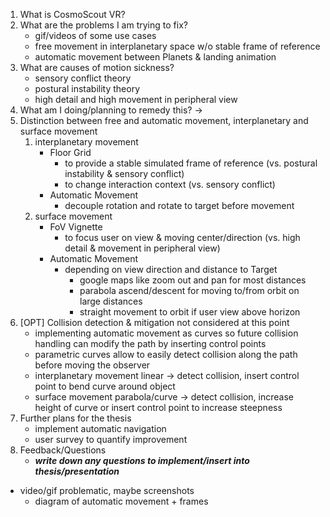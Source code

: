 1. What is CosmoScout VR?
2. What are the problems I am trying to fix?
    - gif/videos of some use cases
    - free movement in interplanetary space w/o stable frame of reference
    - automatic movement between Planets & landing animation
3. What are causes of motion sickness?
    - sensory conflict theory
    - postural instability theory
    - high detail and high movement in peripheral view
4. What am I doing/planning to remedy this? ->
5. Distinction between free and automatic movement, interplanetary and surface movement
    1. interplanetary movement
        - Floor Grid
            - to provide a stable simulated frame of reference (vs. postural instability & sensory conflict)
            - to change interaction context (vs. sensory conflict)
        - Automatic Movement
            - decouple rotation and rotate to target before movement
    2. surface movement
        - FoV Vignette
            - to focus user on view & moving center/direction (vs. high detail & movement in peripheral view)
        - Automatic Movement
            - depending on view direction and distance to Target
                - google maps like zoom out and pan for most distances
                - parabola ascend/descent for moving to/from orbit on large distances
                - straight movement to orbit if user view above horizon
6. [OPT] Collision detection & mitigation not considered at this point
    - implementing automatic movement as curves so future collision handling can modify the path by inserting 
      control points
    - parametric curves allow to easily detect collision along the path before moving the observer
    - interplanetary movement linear -> detect collision, insert control point to bend curve around object
    - surface movement parabola/curve -> detect collision, increase height of curve or insert control point to 
      increase steepness
7. Further plans for the thesis
    - implement automatic navigation
    - user survey to quantify improvement
8. Feedback/Questions
    * ***write down any questions to implement/insert into thesis/presentation***

- video/gif problematic, maybe screenshots
    - diagram of automatic movement + frames
